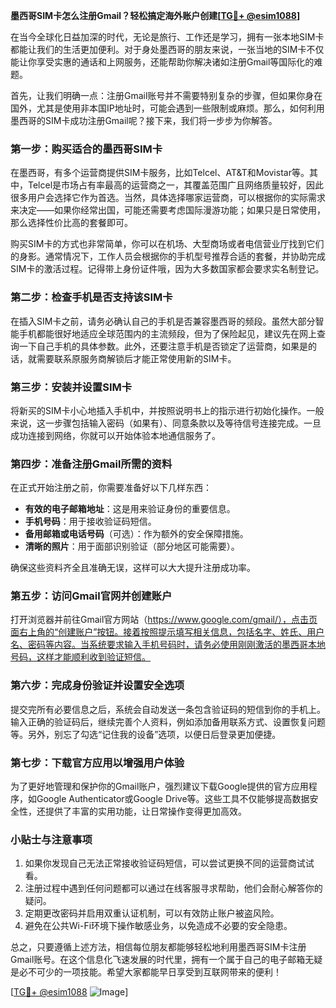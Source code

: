 **墨西哥SIM卡怎么注册Gmail？轻松搞定海外账户创建[[TG💪+ @esim1088](https://t.me/s/esim1088)]**

在当今全球化日益加深的时代，无论是旅行、工作还是学习，拥有一张本地SIM卡都能让我们的生活更加便利。对于身处墨西哥的朋友来说，一张当地的SIM卡不仅能让你享受实惠的通话和上网服务，还能帮助你解决诸如注册Gmail等国际化的难题。

首先，让我们明确一点：注册Gmail账号并不需要特别复杂的步骤，但如果你身在国外，尤其是使用非本国IP地址时，可能会遇到一些限制或麻烦。那么，如何利用墨西哥的SIM卡成功注册Gmail呢？接下来，我们将一步步为你解答。

### 第一步：购买适合的墨西哥SIM卡

在墨西哥，有多个运营商提供SIM卡服务，比如Telcel、AT&T和Movistar等。其中，Telcel是市场占有率最高的运营商之一，其覆盖范围广且网络质量较好，因此很多用户会选择它作为首选。当然，具体选择哪家运营商，可以根据你的实际需求来决定——如果你经常出国，可能还需要考虑国际漫游功能；如果只是日常使用，那么选择性价比高的套餐即可。

购买SIM卡的方式也非常简单，你可以在机场、大型商场或者电信营业厅找到它们的身影。通常情况下，工作人员会根据你的手机型号推荐合适的套餐，并协助完成SIM卡的激活过程。记得带上身份证件哦，因为大多数国家都会要求实名制登记。

### 第二步：检查手机是否支持该SIM卡

在插入SIM卡之前，请务必确认自己的手机是否兼容墨西哥的频段。虽然大部分智能手机都能很好地适应全球范围内的主流频段，但为了保险起见，建议先在网上查询一下自己手机的具体参数。此外，还要注意手机是否锁定了运营商，如果是的话，就需要联系原服务商解锁后才能正常使用新的SIM卡。

### 第三步：安装并设置SIM卡

将新买的SIM卡小心地插入手机中，并按照说明书上的指示进行初始化操作。一般来说，这一步骤包括输入密码（如果有）、同意条款以及等待信号连接完成。一旦成功连接到网络，你就可以开始体验本地通信服务了。

### 第四步：准备注册Gmail所需的资料

在正式开始注册之前，你需要准备好以下几样东西：

- **有效的电子邮箱地址**：这是用来验证身份的重要信息。
- **手机号码**：用于接收验证码短信。
- **备用邮箱或电话号码**（可选）：作为额外的安全保障措施。
- **清晰的照片**：用于面部识别验证（部分地区可能需要）。

确保这些资料齐全且准确无误，这样可以大大提升注册成功率。

### 第五步：访问Gmail官网并创建账户

打开浏览器并前往Gmail官方网站（https://www.google.com/gmail/），点击页面右上角的“创建账户”按钮。接着按照提示填写相关信息，包括名字、姓氏、用户名、密码等内容。当系统要求输入手机号码时，请务必使用刚刚激活的墨西哥本地号码，这样才能顺利收到验证短信。

### 第六步：完成身份验证并设置安全选项

提交完所有必要信息之后，系统会自动发送一条包含验证码的短信到你的手机上。输入正确的验证码后，继续完善个人资料，例如添加备用联系方式、设置恢复问题等。另外，别忘了勾选“记住我的设备”选项，以便日后登录更加便捷。

### 第七步：下载官方应用以增强用户体验

为了更好地管理和保护你的Gmail账户，强烈建议下载Google提供的官方应用程序，如Google Authenticator或Google Drive等。这些工具不仅能够提高数据安全性，还提供了丰富的实用功能，让日常操作变得更加高效。

### 小贴士与注意事项

1. 如果你发现自己无法正常接收验证码短信，可以尝试更换不同的运营商试试看。
2. 注册过程中遇到任何问题都可以通过在线客服寻求帮助，他们会耐心解答你的疑问。
3. 定期更改密码并启用双重认证机制，可以有效防止账户被盗风险。
4. 避免在公共Wi-Fi环境下操作敏感业务，以免造成不必要的安全隐患。

总之，只要遵循上述方法，相信每位朋友都能够轻松地利用墨西哥SIM卡注册Gmail账号。在这个信息化飞速发展的时代里，拥有一个属于自己的电子邮箱无疑是必不可少的一项技能。希望大家都能早日享受到互联网带来的便利！

[[TG💪+ @esim1088](https://t.me/s/esim1088) ![Image](https://i.postimg.cc/4NQfJmqS/Snipaste-2025-05-13-00-14-12.png)]
